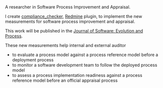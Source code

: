 A researcher in Software Process Improvement and Appraisal. 

I create [compliance_checker](https://github.com/roongsangjan/compliance_checker), [Redmine](https://www.redmine.org/) plugin, to implement the new measurements for software process improvement and appraisal. 

This work will be published in the [Journal of Software: Evolution and Process](https://onlinelibrary.wiley.com/journal/20477481).

These new measurements help internal and external auditor
* to evaluate a process model against a process reference model before a deployment process
* to monitor a software development team to follow the deployed process model
* to assess a process implementation readiness against a process reference model before an official appraisal process
